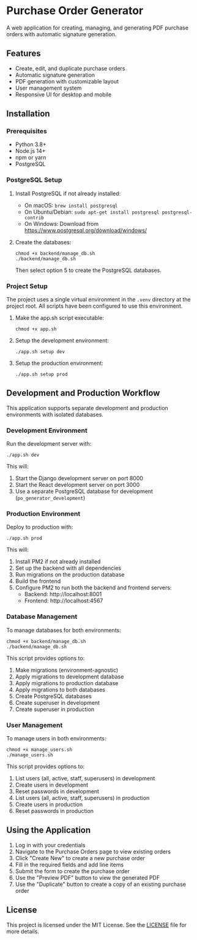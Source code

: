 # Purchase Order Generator

A web application for creating, managing, and generating PDF purchase orders with automatic signature generation.

## Features

- Create, edit, and duplicate purchase orders
- Automatic signature generation
- PDF generation with customizable layout
- User management system
- Responsive UI for desktop and mobile

## Installation

### Prerequisites

- Python 3.8+
- Node.js 14+
- npm or yarn
- PostgreSQL

### PostgreSQL Setup

1. Install PostgreSQL if not already installed:
   - On macOS: `brew install postgresql`
   - On Ubuntu/Debian: `sudo apt-get install postgresql postgresql-contrib`
   - On Windows: Download from https://www.postgresql.org/download/windows/

2. Create the databases:
   ```
   chmod +x backend/manage_db.sh
   ./backend/manage_db.sh
   ```
   Then select option 5 to create the PostgreSQL databases.

### Project Setup

The project uses a single virtual environment in the `.venv` directory at the project root. All scripts have been configured to use this environment.

1. Make the app.sh script executable:
   ```
   chmod +x app.sh
   ```

2. Setup the development environment:
   ```
   ./app.sh setup dev
   ```

3. Setup the production environment:
   ```
   ./app.sh setup prod
   ```

## Development and Production Workflow

This application supports separate development and production environments with isolated databases.

### Development Environment

Run the development server with:

```
./app.sh dev
```

This will:
1. Start the Django development server on port 8000
2. Start the React development server on port 3000
3. Use a separate PostgreSQL database for development (`po_generator_development`)

### Production Environment

Deploy to production with:

```
./app.sh prod
```

This will:
1. Install PM2 if not already installed
2. Set up the backend with all dependencies
3. Run migrations on the production database
4. Build the frontend
5. Configure PM2 to run both the backend and frontend servers:
   - Backend: http://localhost:8001
   - Frontend: http://localhost:4567

### Database Management

To manage databases for both environments:

```
chmod +x backend/manage_db.sh
./backend/manage_db.sh
```

This script provides options to:
1. Make migrations (environment-agnostic)
2. Apply migrations to development database
3. Apply migrations to production database
4. Apply migrations to both databases
5. Create PostgreSQL databases
6. Create superuser in development
7. Create superuser in production

### User Management

To manage users in both environments:

```
chmod +x manage_users.sh
./manage_users.sh
```

This script provides options to:
1. List users (all, active, staff, superusers) in development
2. Create users in development
3. Reset passwords in development
4. List users (all, active, staff, superusers) in production
5. Create users in production
6. Reset passwords in production

## Using the Application

1. Log in with your credentials
2. Navigate to the Purchase Orders page to view existing orders
3. Click "Create New" to create a new purchase order
4. Fill in the required fields and add line items
5. Submit the form to create the purchase order
6. Use the "Preview PDF" button to view the generated PDF
7. Use the "Duplicate" button to create a copy of an existing purchase order

## License

This project is licensed under the MIT License. See the [LICENSE](LICENSE) file for more details.